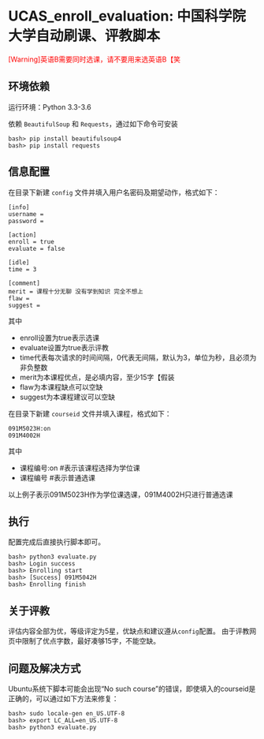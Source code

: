 # UCAS_enroll_evaluation: 中国科学院大学自动刷课、评教脚本
<font color="red">[Warning]英语B需要同时选课，请不要用来选英语B【笑</font>
## 环境依赖
运行环境：Python 3.3-3.6

依赖 `BeautifulSoup` 和 `Requests`，通过如下命令可安装

```
bash> pip install beautifulsoup4
bash> pip install requests
```



## 信息配置
在目录下新建 `config` 文件并填入用户名密码及期望动作，格式如下：

```
[info]
username =
password =

[action]
enroll = true
evaluate = false

[idle]
time = 3

[comment]
merit = 课程十分无聊 没有学到知识 完全不想上
flaw =
suggest =
```

其中

- enroll设置为true表示选课
- evaluate设置为true表示评教
- time代表每次请求的时间间隔，0代表无间隔，默认为3，单位为秒，且必须为非负整数
- merit为本课程优点，是必填内容，至少15字【假装
- flaw为本课程缺点可以空缺
- suggest为本课程建议可以空缺

在目录下新建 `courseid` 文件并填入课程，格式如下：

```
091M5023H:on
091M4002H
```

其中

- 课程编号:on #表示该课程选择为学位课
- 课程编号 #表示普通选课

以上例子表示091M5023H作为学位课选课，091M4002H只进行普通选课

## 执行
配置完成后直接执行脚本即可。

```
bash> python3 evaluate.py
bash> Login success
bash> Enrolling start
bash> [Success] 091M5042H
bash> Enrolling finish
```

## 关于评教
评估内容全部为优，等级评定为5星，优缺点和建议遵从`config`配置。
由于评教网页中限制了优点字数，最好凑够15字，不能空缺。

## 问题及解决方式
Ubuntu系统下脚本可能会出现“No such course”的错误，即使填入的courseid是正确的，可以通过如下方法来修复：

```
bash> sudo locale-gen en_US.UTF-8  
bash> export LC_ALL=en_US.UTF-8
bash> python3 evaluate.py
``` 

